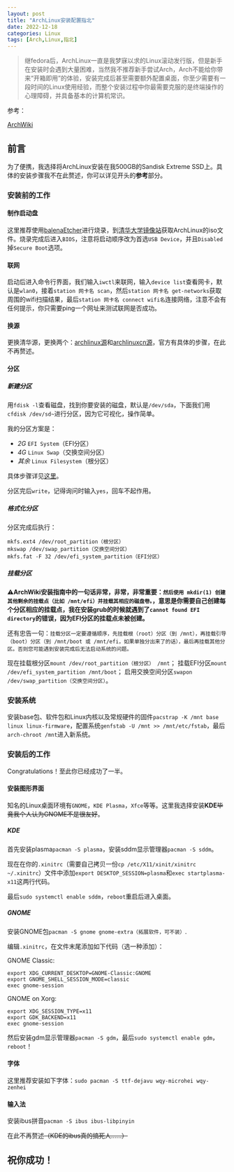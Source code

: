 ```yaml
---
layout: post
title: "ArchLinux安装配置指北"
date: 2022-12-18
categories: Linux
tags: [Arch,Linux,指北]
---
```

>继fedora后，ArchLinux一直是我梦寐以求的Linux滚动发行版，但是新手在安装时会遇到大量困难，当然我不推荐新手尝试Arch，Arch不能给你带来“开箱即用”的体验，安装完成后甚至需要额外配置桌面，你至少需要有一段时间的Linux使用经验，而整个安装过程中你最需要克服的是终端操作的心理障碍，并具备基本的计算机常识。

参考：

[ArchWiki](https://wiki.archlinuxcn.org/wiki/%E5%AE%89%E8%A3%85%E6%8C%87%E5%8D%97)

## 前言

为了便携，我选择将ArchLinux安装在我500GB的Sandisk Extreme SSD上。具体的安装步骤我不在此赘述，你可以详见开头的**参考**部分。

### 安装前的工作

#### 制作启动盘

这里推荐使用[balenaEtcher](https://www.balena.io/etcher/)进行烧录，到[清华大学镜像站](https://mirrors.tuna.tsinghua.edu.cn/archlinux/iso/)获取ArchLinux的iso文件。烧录完成后进入`BIOS`，注意将启动顺序改为首选`USB Device`，并且`Disabled`掉`Secure Boot`选项。

#### 联网

启动后进入命令行界面，我们输入`iwctl`来联网，输入`device list`查看网卡，默认是`wlan0`，接着`station 网卡名 scan`，然后`station 网卡名 get-networks`获取周围的wifi扫描结果，最后`station 网卡名 connect wifi名`连接网络，注意不会有任何提示，你只需要ping一个网址来测试联网是否成功。

#### 换源

更换清华源，更换两个：[archlinux源](https://mirrors.tuna.tsinghua.edu.cn/help/archlinux/)和[archlinuxcn源](https://mirrors.tuna.tsinghua.edu.cn/help/archlinuxcn/)，官方有具体的步骤，在此不再赘述。

#### 分区

##### 新建分区

用`fdisk -l`查看磁盘，找到你要安装的磁盘，默认是`/dev/sda`，下面我们用`cfdisk /dev/sd~`进行分区，因为它可视化，操作简单。

我的分区方案是：

- *2G* `EFI System`（EFI分区）
- *4G* `Linux Swap`（交换空间分区）
- *其余* `Linux Filesystem`（根分区）

具体步骤详见[这里](https://blog.csdn.net/qq_32760901/article/details/90695462)。

分区完后`write`，记得询问时输入`yes`，回车不起作用。

##### 格式化分区

分区完成后执行：

```
mkfs.ext4 /dev/root_partition（根分区）
mkswap /dev/swap_partition（交换空间分区）
mkfs.fat -F 32 /dev/efi_system_partition（EFI分区）
```

##### 挂载分区

⚠️**ArchWiki安装指南中的一句话非常，非常，非常重要：`然后使用 mkdir(1) 创建其他剩余的挂载点（比如 /mnt/efi）并挂载其相应的磁盘卷。`，意思是你需要自己创建每个分区相应的挂载点，我在安装grub的时候就遇到了`cannot found EFI directory`的错误，因为EFI分区的挂载点未被创建。**

还有忠告一句：`挂载分区一定要遵循顺序，先挂载根（root）分区（到 /mnt），再挂载引导（boot）分区（到 /mnt/boot 或 /mnt/efi，如果单独分出来了的话），最后再挂载其他分区。否则您可能遇到安装完成后无法启动系统的问题。`

现在挂载根分区`mount /dev/root_partition（根分区） /mnt`；
挂载EFI分区`mount /dev/efi_system_partition /mnt/boot`；
启用交换空间分区`swapon /dev/swap_partition（交换空间分区）`。

### 安装系统

安装base包、软件包和Linux内核以及常规硬件的固件`pacstrap -K /mnt base linux linux-firmware`，配置系统`genfstab -U /mnt >> /mnt/etc/fstab`，最后`arch-chroot /mnt`进入新系统。

### 安装后的工作

Congratulations！至此你已经成功了一半。

#### 安装图形界面

知名的Linux桌面环境有`GNOME`，`KDE Plasma`，`Xfce`等等。这里我选择安装**KDE**~~毕竟我个人认为GNOME不是很友好~~。

##### KDE

首先安装plasma`pacman -S plasma`，安装sddm显示管理器`pacman -S sddm`。

现在在你的`.xinitrc`（需要自己拷贝一份`cp /etc/X11/xinit/xinitrc ~/.xinitrc`）文件中添加`export DESKTOP_SESSION=plasma`和`exec startplasma-x11`这两行代码。

最后`sudo systemctl enable sddm`，`reboot`重启后进入桌面。

##### GNOME

安装GNOME包`pacman -S gnome gnome-extra（拓展软件，可不装）`.

编辑`.xinitrc`，在文件末尾添加如下代码（选一种添加）：

GNOME Classic:

```
export XDG_CURRENT_DESKTOP=GNOME-Classic:GNOME
export GNOME_SHELL_SESSION_MODE=classic
exec gnome-session
```

GNOME on Xorg:

```
export XDG_SESSION_TYPE=x11
export GDK_BACKEND=x11
exec gnome-session
```

然后安装gdm显示管理器`pacman -S gdm`，最后`sudo systemctl enable gdm`，`reboot`！

#### 字体

这里推荐安装如下字体：`sudo pacman -S ttf-dejavu wqy-microhei wqy-zenhei`

#### 输入法

安装ibus拼音`pacman -S ibus ibus-libpinyin`

在此不再赘述~~（KDE的ibus真的搞死人……）~~

## 祝你成功！
